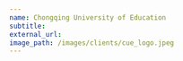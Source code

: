```yaml
---
name: Chongqing University of Education
subtitle: 
external_url: 
image_path: /images/clients/cue_logo.jpeg
---
```


